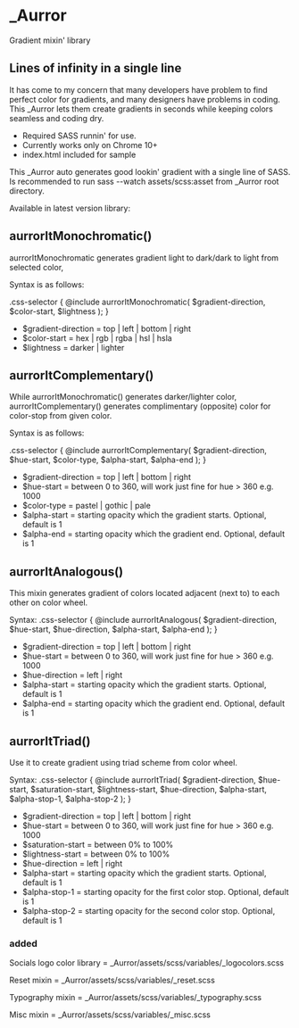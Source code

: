 # _Aurror
Gradient mixin' library

## Lines of infinity in a single line
It has come to my concern that many developers have problem to find perfect color for gradients, and many designers have problems in coding. This _Aurror lets them create gradients in seconds while keeping colors seamless and coding dry.

* Required SASS runnin' for use.
* Currently works only on Chrome 10+
* index.html included for sample

This _Aurror auto generates good lookin' gradient with a single line of SASS.
Is recommended to run sass --watch assets/scss:asset from _Aurror root directory.

Available in latest version library:

## aurrorItMonochromatic()
aurrorItMonochromatic generates gradient light to dark/dark to light from selected color, 

Syntax is as follows:

.css-selector {
	@include aurrorItMonochromatic( $gradient-direction, $color-start, $lightness );
}


* $gradient-direction = top | left | bottom | right
* $color-start = hex | rgb | rgba | hsl | hsla
* $lightness = darker | lighter 


## aurrorItComplementary()
While aurrorItMonochromatic() generates darker/lighter color,
aurrorItComplementary() generates complimentary (opposite) color for color-stop from given color.

Syntax is as follows:

.css-selector {
	@include aurrorItComplementary( $gradient-direction, $hue-start, $color-type, $alpha-start, $alpha-end );
}


* $gradient-direction = top | left | bottom | right
* $hue-start =  between 0 to 360, will work just fine for hue > 360 e.g. 1000
* $color-type = pastel | gothic | pale
* $alpha-start = starting opacity which the gradient starts. Optional, default is 1
* $alpha-end = starting opacity which the gradient end. Optional, default is 1

## aurrorItAnalogous()
This mixin generates gradient of colors located adjacent (next to) to each other on color wheel.

Syntax:
.css-selector {
	@include aurrorItAnalogous( $gradient-direction, $hue-start, $hue-direction, $alpha-start, $alpha-end );
}

* $gradient-direction = top | left | bottom | right
* $hue-start =  between 0 to 360, will work just fine for hue > 360 e.g. 1000
* $hue-direction = left | right
* $alpha-start = starting opacity which the gradient starts. Optional, default is 1
* $alpha-end = starting opacity which the gradient end. Optional, default is 1

## aurrorItTriad()
Use it to create gradient using triad scheme from color wheel.

Syntax:
.css-selector {
	@include aurrorItTriad( $gradient-direction, $hue-start, $saturation-start, $lightness-start, $hue-direction, $alpha-start, $alpha-stop-1, $alpha-stop-2 );
}

* $gradient-direction = top | left | bottom | right
* $hue-start =  between 0 to 360, will work just fine for hue > 360 e.g. 1000
* $saturation-start = between 0% to 100%
* $lightness-start = between 0% to 100%
* $hue-direction = left | right
* $alpha-start = starting opacity which the gradient starts. Optional, default is 1
* $alpha-stop-1 = starting opacity for the first color stop. Optional, default is 1
* $alpha-stop-2 = starting opacity for the second color stop. Optional, default is 1

### added
Socials logo color library = _Aurror/assets/scss/variables/_logocolors.scss

Reset mixin = _Aurror/assets/scss/variables/_reset.scss

Typography mixin = _Aurror/assets/scss/variables/_typography.scss

Misc mixin = _Aurror/assets/scss/variables/_misc.scss
